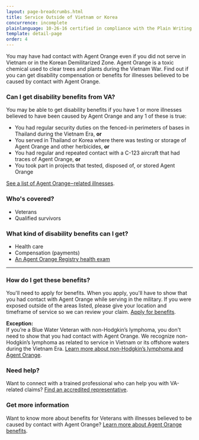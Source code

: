 ```yaml
---
layout: page-breadcrumbs.html
title: Service Outside of Vietnam or Korea
concurrence: incomplete
plainlanguage: 10-26-16 certified in compliance with the Plain Writing Act
template: detail-page
order: 4
---
```


<div class="va-introtext">

You may have had contact with Agent Orange even if you did not serve in Vietnam or in the Korean Demilitarized Zone. Agent Orange is a toxic chemical used to clear trees and plants during the Vietnam War. Find out if you can get disability compensation or benefits for illnesses believed to be caused by contact with Agent Orange.

</div>

<div class="feature" markdown="1">

### Can I get disability benefits from VA?

You may be able to get disability benefits if you have 1 or more illnesses believed to have been caused by Agent Orange and any 1 of these is true:

  - You had regular security duties on the fenced-in perimeters of bases in Thailand during the Vietnam Era, **or**
  - You served in Thailand or Korea where there was testing or storage of Agent Orange and other herbicides, **or**
  - You had regular and repeated contact with a C-123 aircraft that had traces of Agent Orange, **or**
  - You took part in projects that tested, disposed of, or stored Agent Orange
  
[See a list of Agent Orange‒related illnesses](/disability-benefits/conditions/exposure-to-hazardous-materials/agent-orange/diseases/).


### Who's covered?

- Veterans
- Qualified survivors
</div>

### What kind of disability benefits can I get?

- Health care
- Compensation (payments)
- [An Agent Orange Registry health exam](/disability-benefits/conditions/exposure-to-hazardous-materials/agent-orange/registry-health-exam/)

-----

### How do I get these benefits?

You'll need to apply for benefits. When you apply, you'll have to show that you had contact with Agent Orange while serving in the military. If you were exposed outside of the areas listed, please give your location and timeframe of service so we can review your claim. [Apply for benefits](https://www.ebenefits.va.gov/ebenefits/about/feature?feature=disability-compensation).

**Exception:**<br>
If you’re a Blue Water Veteran with non-Hodgkin’s lymphoma, you don't need to show that you had contact with Agent Orange. We recognize non-Hodgkin’s lymphoma as related to service in Vietnam or its offshore waters during the Vietnam Era. [Learn more about non-Hodgkin’s lymphoma and Agent Orange](/disability-benefits/conditions/exposure-to-hazardous-materials/agent-orange/non-hodgkins/).

### Need help?

Want to connect with a trained professional who can help you with VA-related claims? [Find an accredited representative](/disability-benefits/apply/help/).

### Get more information

Want to know more about benefits for Veterans with illnesses believed to be caused by contact with Agent Orange? [Learn more about Agent Orange benefits](http://www.publichealth.va.gov/exposures/agentorange/benefits/index.asp). 
